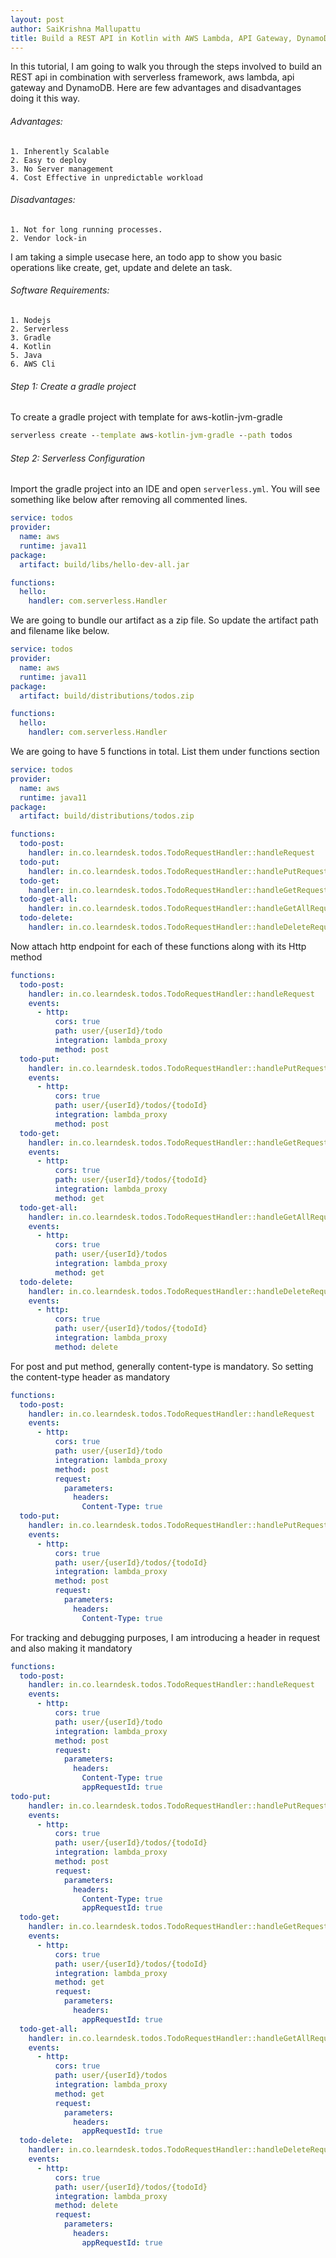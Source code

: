 ```yaml
---
layout: post
author: SaiKrishna Mallupattu
title: Build a REST API in Kotlin with AWS Lambda, API Gateway, DynamoDB and Serverless Framework | Amazon Web Services
---
```


In this tutorial, I am going to walk you through the steps involved to build an REST api in combination with serverless framework, aws lambda, api gateway and DynamoDB. Here are few advantages and disadvantages doing it this way.

###### Advantages:

    1. Inherently Scalable
    2. Easy to deploy 
    3. No Server management
    4. Cost Effective in unpredictable workload

###### Disadvantages:
    1. Not for long running processes.
    2. Vendor lock-in

I am taking a simple usecase here, an todo app to show you basic operations like create, get, update and delete an task.

###### Software Requirements:
    1. Nodejs
    2. Serverless
    3. Gradle
    4. Kotlin
    5. Java
    6. AWS Cli

###### Step 1: Create a gradle project
To create a gradle project with template for aws-kotlin-jvm-gradle
```cmd 
serverless create --template aws-kotlin-jvm-gradle --path todos
```
###### Step 2: Serverless Configuration
Import the gradle project into an IDE and open `serverless.yml`. You will see something like below after removing all commented lines.

```yaml
service: todos
provider:
  name: aws
  runtime: java11
package:
  artifact: build/libs/hello-dev-all.jar

functions:
  hello:
    handler: com.serverless.Handler

```

We are going to bundle our artifact as a zip file. So update the artifact path and filename like below.

```yaml
service: todos
provider:
  name: aws
  runtime: java11
package:
  artifact: build/distributions/todos.zip

functions:
  hello:
    handler: com.serverless.Handler

```

We are going to have 5 functions in total. List them under functions section

```yaml
service: todos
provider:
  name: aws
  runtime: java11
package:
  artifact: build/distributions/todos.zip

functions:
  todo-post:
    handler: in.co.learndesk.todos.TodoRequestHandler::handleRequest
  todo-put:
    handler: in.co.learndesk.todos.TodoRequestHandler::handlePutRequest
  todo-get:
    handler: in.co.learndesk.todos.TodoRequestHandler::handleGetRequest
  todo-get-all:
    handler: in.co.learndesk.todos.TodoRequestHandler::handleGetAllRequest
  todo-delete:
    handler: in.co.learndesk.todos.TodoRequestHandler::handleDeleteRequest
```

Now attach http endpoint for each of these functions along with its Http method

```yaml
functions:
  todo-post:
    handler: in.co.learndesk.todos.TodoRequestHandler::handleRequest
    events:
      - http:
          cors: true
          path: user/{userId}/todo
          integration: lambda_proxy
          method: post
  todo-put:
    handler: in.co.learndesk.todos.TodoRequestHandler::handlePutRequest
    events:
      - http:
          cors: true
          path: user/{userId}/todos/{todoId}
          integration: lambda_proxy
          method: post
  todo-get:
    handler: in.co.learndesk.todos.TodoRequestHandler::handleGetRequest
    events:
      - http:
          cors: true
          path: user/{userId}/todos/{todoId}
          integration: lambda_proxy
          method: get
  todo-get-all:
    handler: in.co.learndesk.todos.TodoRequestHandler::handleGetAllRequest
    events:
      - http:
          cors: true
          path: user/{userId}/todos
          integration: lambda_proxy
          method: get
  todo-delete:
    handler: in.co.learndesk.todos.TodoRequestHandler::handleDeleteRequest
    events:
      - http:
          cors: true
          path: user/{userId}/todos/{todoId}
          integration: lambda_proxy
          method: delete
```

For post and put method, generally content-type is mandatory. So setting the content-type header as mandatory

```yaml
functions:
  todo-post:
    handler: in.co.learndesk.todos.TodoRequestHandler::handleRequest
    events:
      - http:
          cors: true
          path: user/{userId}/todo
          integration: lambda_proxy
          method: post
          request:
            parameters:
              headers:
                Content-Type: true
  todo-put:
    handler: in.co.learndesk.todos.TodoRequestHandler::handlePutRequest
    events:
      - http:
          cors: true
          path: user/{userId}/todos/{todoId}
          integration: lambda_proxy
          method: post
          request:
            parameters:
              headers:
                Content-Type: true
```

For tracking and debugging purposes, I am introducing a header in request and also making it mandatory

```yaml
functions:
  todo-post:
    handler: in.co.learndesk.todos.TodoRequestHandler::handleRequest
    events:
      - http:
          cors: true
          path: user/{userId}/todo
          integration: lambda_proxy
          method: post
          request:
            parameters:
              headers:
                Content-Type: true
                appRequestId: true
todo-put:
    handler: in.co.learndesk.todos.TodoRequestHandler::handlePutRequest
    events:
      - http:
          cors: true
          path: user/{userId}/todos/{todoId}
          integration: lambda_proxy
          method: post
          request:
            parameters:
              headers:
                Content-Type: true          
                appRequestId: true
  todo-get:
    handler: in.co.learndesk.todos.TodoRequestHandler::handleGetRequest
    events:
      - http:
          cors: true
          path: user/{userId}/todos/{todoId}
          integration: lambda_proxy
          method: get
          request:
            parameters:
              headers:
                appRequestId: true
  todo-get-all:
    handler: in.co.learndesk.todos.TodoRequestHandler::handleGetAllRequest
    events:
      - http:
          cors: true
          path: user/{userId}/todos
          integration: lambda_proxy
          method: get
          request:
            parameters:
              headers:
                appRequestId: true
  todo-delete:
    handler: in.co.learndesk.todos.TodoRequestHandler::handleDeleteRequest
    events:
      - http:
          cors: true
          path: user/{userId}/todos/{todoId}
          integration: lambda_proxy
          method: delete
          request:
            parameters:
              headers:
                appRequestId: true
```
